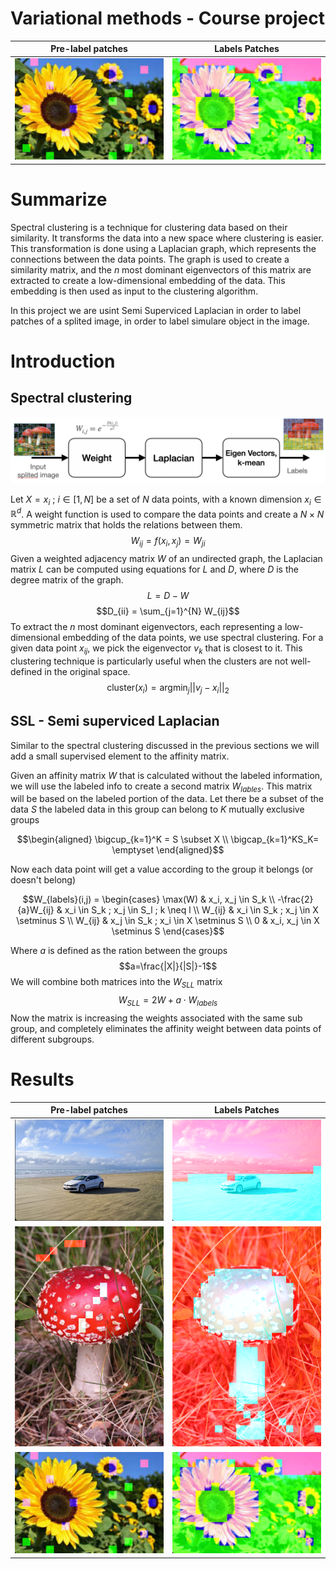 # Variational methods - Course project

| Pre-label patches      | Labels Patches       |
| :-------------: | :-------------: |
| <img src="https://github.com/BIueMan/ImageSelfClustering/blob/main/images_for_readme/weighted_nonlocal_laplacian_5.png" width="300"> | <img src="https://github.com/BIueMan/ImageSelfClustering/blob/main/images_for_readme/weighted_nonlocal_laplacian_6.png" width="300"> |

# Summarize
Spectral clustering is a technique for clustering data based on their similarity. It transforms the data into a new space where clustering is easier. This transformation is done using a Laplacian graph, which represents the connections between the data points.
The graph is used to create a similarity matrix, and the $n$ most dominant eigenvectors of this matrix are extracted to create a low-dimensional embedding of the data. This embedding is then used as input to the clustering algorithm.

In this project we are usint Semi Superviced Laplacian in order to label patches of a splited image, in order to label simulare object in the image.

# Introduction
## Spectral clustering
![Graph Laplacian Diagram](https://github.com/BIueMan/ImageSelfClustering/raw/main/images_for_readme/laplasian_diagram.png)

Let $X={x_i} \text{ ; } i\in[1,N]$ be a set of $N$ data points, with a known dimension $x_i \in \mathbb{R}^d$. A weight function is used to compare the data points and create a $N\times N$ symmetric matrix that holds the relations between them.
$$W_{ij} = f(x_i,x_j) = W_{ji}$$
Given a weighted adjacency matrix $W$ of an undirected graph, the Laplacian matrix $L$ can be computed using equations for $L$ and $D$, where $D$ is the degree matrix of the graph.
$$L = D - W$$
$$D_{ii} = \sum_{j=1}^{N} W_{ij}$$
To extract the $n$ most dominant eigenvectors, each representing a low-dimensional embedding of the data points, we use spectral clustering.
For a given data point $x_{ij}$, we pick the eigenvector $v_k$ that is closest to it. This clustering technique is particularly useful when the clusters are not well-defined in the original space.
$$\text{cluster}\left(x_i\right)=\text{argmin}_j\left||v_j-x_i\right||_2$$

## SSL - Semi superviced Laplacian
Similar to the spectral clustering discussed in the previous sections we will add a small supervised element to the affinity matrix.

Given an affinity matrix $W$ that is calculated without the labeled information, we will use the labeled info to create a second matrix $W_{lables}$. This matrix will be based on the labeled portion of the data.
Let there be a subset of the data $S$ the labeled data in this group can belong to $K$ mutually exclusive groups

$$\begin{aligned}
\bigcup_{k=1}^K = S \subset X \\
\bigcap_{k=1}^KS_K= \emptyset
\end{aligned}$$


Now each data point will get a value according to the group it belongs (or doesn't belong)

$$W_{labels}(i,j) = \begin{cases} 
\max(W) & x_i, x_j \in S_k \\
-\frac{2}{a}W_{ij} & x_i \in S_k ; x_j \in S_l ; k \neq l \\
W_{ij} & x_i \in S_k ; x_j \in X \setminus S \\
W_{ij} & x_j \in S_k ; x_i \in X \setminus S \\
0 & x_i, x_j \in X \setminus S \end{cases}$$

Where $a$ is defined as the ration between the groups 
$$a=\frac{|X|}{|S|}-1$$
We will combine both matrices into the $W_{SLL}$ matrix
$$W_{SLL}= 2W + a\cdot W_{labels}$$
Now the matrix is increasing the weights associated with the same sub group, and completely eliminates the affinity weight between data points of different subgroups.

# Results

| Pre-label patches      | Labels Patches       |
| :-------------: | :-------------: |
| <img src="https://github.com/BIueMan/ImageSelfClustering/blob/main/images_for_readme/weighted_nonlocal_laplacian_1.png" width="300"> | <img src="https://github.com/BIueMan/ImageSelfClustering/blob/main/images_for_readme/weighted_nonlocal_laplacian_2.png" width="300"> |
| <img src="https://github.com/BIueMan/ImageSelfClustering/blob/main/images_for_readme/weighted_nonlocal_laplacian_3.png" width="300"> | <img src="https://github.com/BIueMan/ImageSelfClustering/blob/main/images_for_readme/weighted_nonlocal_laplacian_4.png" width="300"> |
| <img src="https://github.com/BIueMan/ImageSelfClustering/blob/main/images_for_readme/weighted_nonlocal_laplacian_5.png" width="300"> | <img src="https://github.com/BIueMan/ImageSelfClustering/blob/main/images_for_readme/weighted_nonlocal_laplacian_6.png" width="300"> |
